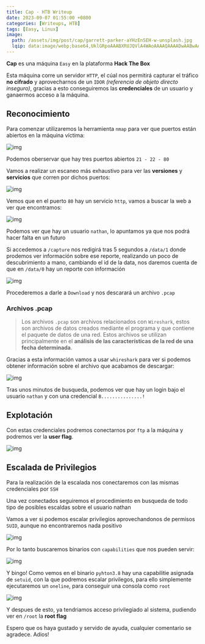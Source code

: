 ```yaml
---
title: Cap - HTB Writeup
date: 2023-09-07 01:55:00 +0800
categories: [Writeups, HTB]
tags: [Easy, Linux]
image:
  path: /assets/img/post/cap/garrett-parker-aYHzEnSEH-w-unsplash.jpg
  lqip: data:image/webp;base64,UklGRpoAAABXRUJQVlA4WAoAAAAQAAAADwAABwAAQUxQSDIAAAARL0AmbZurmr57yyIiqE8oiG0bejIYEQTgqiDA9vqnsUSI6H+oAERp2HZ65qP/VIAWAFZQOCBCAAAA8AEAnQEqEAAIAAVAfCWkAALp8sF8rgRgAP7o9FDvMCkMde9PK7euH5M1m6VWoDXf2FkP3BqV0ZYbO6NA/VFIAAAA
---
```


**Cap** es una máquina ```Easy``` en la plataforma **Hack The Box**

Esta máquina corre un servidor ```HTTP```, el cúal nos permitirá capturar el tráfico **no cifrado** y aprovecharnos de un ```IDOR``` *(referencia de objeto directo inseguro)*, gracias a esto conseguiremos las **credenciales** de un usuario y ganaermos acceso a la máquina.

## **Reconocimiento**

Para comenzar utilizaremos la herramienta ```nmap``` para ver que puertos están abiertos en la máquina víctima:

![img](/assets/img/post/cap/27601d24-4bb1-4fe0-a372-65128d4ec88c.png)

Podemos oberservar que hay tres puertos abiertos ```21 - 22 - 80```

Vamos a realizar un escaneo más exhaustivo para ver las **versiones** y **servicios** que corren por dichos puertos:

![img](/assets/img/post/cap/6988a938-89c7-4f6b-a87f-a32295ebb5f9.png)

Vemos que en el puerto ```80``` hay un servicio ```http```, vamos a buscar la web a ver que encontramos:

![img](/assets/img/post/cap/02f91c54-e996-4b0b-a5a8-6bb4ce741d5f.png)

Podemos ver que hay un usuario ```nathan```, lo apuntamos ya que nos podrá hacer falta en un futuro

Si accedemos a ```/capture``` nos redigirá tras 5 segundos a ```/data/1``` donde prodemos ver información sobre ese reporte, realizando un poco de descubrimiento a mano, cambiando el id de la data, nos daremos cuenta de que en ```/data/0``` hay un reporte con información

![img](/assets/img/post/cap/23bf5c97-71c9-4722-86dd-bae6ae365ebe.png)

Procederemos a darle a ```Download``` y nos descarará un archivo ```.pcap```

### Archivos .pcap

> Los archivos ```.pcap``` son archivos relacionados con ```Wireshark```, estos son archivos de datos creados mediante el programa y que contiene el paquete de datos de una red. Estos archivos se utilizan principalmente en el **análisis de las características de la red de una fecha determinada**.

Gracias a esta información vamos a usar ```whireshark``` para ver si podemos obtener información sobre el archivo que acabamos de descargar:

![img](/assets/img/post/cap/9f059673-2d40-4575-a6dd-32e7407ea6a9.png)

Tras unos minutos de busqueda, podemos ver que hay un login bajo el usuario ```nathan``` y con una credencial ```B...............!```

## Explotación

Con estas credenciales podremos conectarnos por ```ftp``` a la máquina y podremos ver la **user flag**.

![img](/assets/img/post/cap/49772912-9c2d-4419-be46-54ffcceb37cb.png)

## Escalada de Privilegios

Para la realización de la escalada nos conectaremos con las mismas credenciales por ```SSH```

Una vez conectados seguiremos el procedimiento en busqueda de todo tipo de posibles escaldas sobre el usuario nathan

Vamos a ver si podemos escalar privilegios aprovechandonos de permisos ```SUID```, aunque no encontraremos nada positivo

![img](/assets/img/post/cap/70554d01-5ff4-4872-afca-ea373cf6c3b0.png)

Por lo tanto buscaremos binarios con ```capabilities``` que nos pueden servir:

![img](/assets/img/post/cap/02a4ee85-e5ca-4f6f-8571-3470fdffaf70.png)

Y bingo! Como vemos en el binario ```pyhton3.8``` hay una capabilitie asignada de ```setuid```, con la que podremos escalar privilegos, para ello simplemente ejecutaremos un ```oneline```, para conseguir una consola como ```root```

![img](/assets/img/post/cap/ff094ce5-1a72-4ea6-982c-05e55a5118b8.png)

Y despues de esto, ya tendriamos acceso privilegiado al sistema, pudiendo ver en ```/root``` la **root flag**

Espero que os haya gustado y servido de ayuda, cualquier comentario se agradece. Adios!